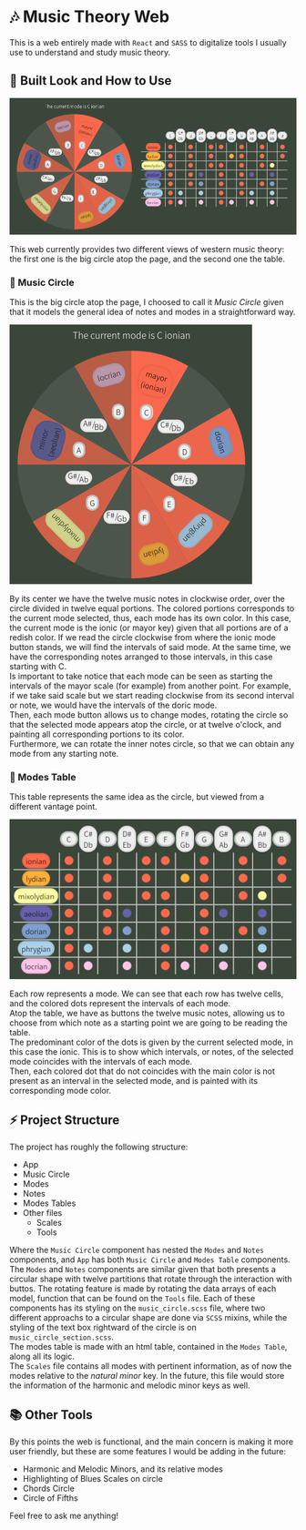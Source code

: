 # :notes: Music Theory Web
This is a web entirely made with `React` and `SASS` to digitalize tools I usually use to understand and study music theory.

## :book: Built Look and How to Use

![web on desktop](./docs/web_desktop.png)  

This web currently provides two different views of western music theory: the first one is the big circle atop the page, and the second one the table.

### :milky_way: Music Circle
This is the big circle atop the page, I choosed to call it _Music Circle_ given that it models the general idea of notes and modes in a straightforward way.  

![picture of music circle](./docs/music_circle.png)  

By its center we have the twelve music notes in clockwise order, over the circle divided in twelve equal portions. The colored portions corresponds to the current mode selected, thus, each mode has its own color. In this case, the current mode is the ionic (or mayor key) given that all portions are of a redish color. If we read the circle clockwise from where the ionic mode button stands, we will find the intervals of said mode. At the same time, we have the corresponding notes arranged to those intervals, in this case starting with C.  
Is important to take notice that each mode can be seen as starting the intervals of the mayor scale (for example) from another point. For example, if we take said scale but we start reading clockwise from its second interval or note, we would have the intervals of the doric mode.  
Then, each mode button allows us to change modes, rotating the circle so that the selected mode appears atop the circle, or at twelve o'clock, and painting all corresponding portions to its color.  
Furthermore, we can rotate the inner notes circle, so that we can obtain any mode from any starting note.

### :scroll: Modes Table

This table represents the same idea as the circle, but viewed from a different vantage point.  

![picture of modes table](./docs/modes_table.png)  

Each row represents a mode. We can see that each row has twelve cells, and the colored dots represent the intervals of each mode.  
Atop the table, we have as buttons the twelve music notes, allowing us to choose from which note as a starting point we are going to be reading the table.  
The predominant color of the dots is given by the current selected mode, in this case the ionic. This is to show which intervals, or notes, of the selected mode coincides with the intervals of each mode.  
Then, each colored dot that do not coincides with the main color is not present as an interval in the selected mode, and is painted with its corresponding mode color.

## :zap: Project Structure

The project has roughly the following structure:

- App
- Music Circle
- Modes
- Notes
- Modes Tables
- Other files
  - Scales
  - Tools

Where the `Music Circle` component has nested the `Modes` and `Notes` components, and `App` has both `Music Circle` and `Modes Table` components.  
The `Modes` and `Notes` components are similar given that both presents a circular shape with twelve partitions that rotate through the interaction with buttos. The rotating feature is made by rotating the data arrays of each model, function that can be found on the `Tools` file. Each of these components has its styling on the `music_circle.scss` file, where two different approachs to a circular shape are done via `SCSS` mixins, while the styling of the text box rightward of the circle is on `music_circle_section.scss`.  
The modes table is made with an html table, contained in the `Modes Table`, along all its logic.  
The `Scales` file contains all modes with pertinent information, as of now the modes relative to the _natural minor_ key. In the future, this file would store the information of the harmonic and melodic minor keys as well.

## :books: Other Tools

By this points the web is functional, and the main concern is making it more user friendly, but these are some features I would be adding in the future:

- Harmonic and Melodic Minors, and its relative modes
- Highlighting of Blues Scales on circle
- Chords Circle
- Circle of Fifths

Feel free to ask me anything!